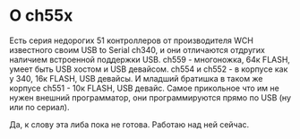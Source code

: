 # О ch55x

Есть серия недорогих 51 контроллеров от производителя WCH известного своим USB to Serial ch340, и они отличаются отдругих наличием встроенной поддержки USB. ch559 - многоножка, 64к FLASH, умеет быть USB хостом и USB девайсом. ch554 и ch552 - в корпусе как у 340, 16к FLASH, USB девайсы. И младший братишка в таком же корпусе ch551 - 10к FLASH, USB девайс.
Самое прикольное что им не нужен внешний программатор, они программируются прямо по USB (ну или по сериал).

Да, к слову эта либа пока не готова. Работаю над ней сейчас.
